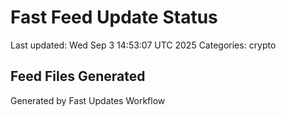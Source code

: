 # Fast Feed Update Status
Last updated: Wed Sep  3 14:53:07 UTC 2025
Categories: crypto

## Feed Files Generated

Generated by Fast Updates Workflow
